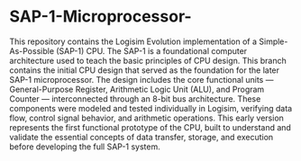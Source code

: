 # SAP-1-Microprocessor-
This repository contains the Logisim Evolution implementation of a Simple-As-Possible (SAP-1) CPU. The SAP-1 is a foundational computer architecture used to teach the basic principles of CPU design.
This branch contains the initial CPU design that served as the foundation for the later SAP-1 microprocessor.
The design includes the core functional units — General-Purpose Register, Arithmetic Logic Unit (ALU), and Program Counter — interconnected through an 8-bit bus architecture. These components were modeled and tested individually in Logisim, verifying data flow, control signal behavior, and arithmetic operations.
This early version represents the first functional prototype of the CPU, built to understand and validate the essential concepts of data transfer, storage, and execution before developing the full SAP-1 system.
